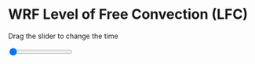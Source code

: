 <h1>WRF Level of Free Convection (LFC)</h1>
<p>Drag the slider to change the time</p>

<div class="slidecontainer">
<input oninput='setImage(this)' class="slider" type="range" min="0" max="33" value="0" step="1" />
<img id='img'/>
</div>

<script>
var img = document.getElementById('img');
var img_array = ['/assets/images/wrf/lc_wrfout_d01_2020-04-17_12:00:00.png',
'/assets/images/wrf/lc_wrfout_d01_2020-04-17_13:00:00.png',
'/assets/images/wrf/lc_wrfout_d01_2020-04-17_14:00:00.png',
'/assets/images/wrf/lc_wrfout_d01_2020-04-17_15:00:00.png',
'/assets/images/wrf/lc_wrfout_d01_2020-04-17_16:00:00.png',
'/assets/images/wrf/lc_wrfout_d01_2020-04-17_17:00:00.png',
'/assets/images/wrf/lc_wrfout_d01_2020-04-17_18:00:00.png',
'/assets/images/wrf/lc_wrfout_d01_2020-04-17_19:00:00.png',
'/assets/images/wrf/lc_wrfout_d01_2020-04-17_20:00:00.png',
'/assets/images/wrf/lc_wrfout_d01_2020-04-17_21:00:00.png',
'/assets/images/wrf/lc_wrfout_d01_2020-04-17_22:00:00.png',
'/assets/images/wrf/lc_wrfout_d01_2020-04-17_23:00:00.png',
'/assets/images/wrf/lc_wrfout_d01_2020-04-18_00:00:00.png',
'/assets/images/wrf/lc_wrfout_d01_2020-04-18_01:00:00.png',
'/assets/images/wrf/lc_wrfout_d01_2020-04-18_02:00:00.png',
'/assets/images/wrf/lc_wrfout_d01_2020-04-18_03:00:00.png',
'/assets/images/wrf/lc_wrfout_d01_2020-04-18_04:00:00.png',
'/assets/images/wrf/lc_wrfout_d01_2020-04-18_05:00:00.png',
'/assets/images/wrf/lc_wrfout_d01_2020-04-18_06:00:00.png',
'/assets/images/wrf/lc_wrfout_d01_2020-04-18_07:00:00.png',
'/assets/images/wrf/lc_wrfout_d01_2020-04-18_08:00:00.png',
'/assets/images/wrf/lc_wrfout_d01_2020-04-18_09:00:00.png',
'/assets/images/wrf/lc_wrfout_d01_2020-04-18_10:00:00.png',
'/assets/images/wrf/lc_wrfout_d01_2020-04-18_11:00:00.png',
'/assets/images/wrf/lc_wrfout_d01_2020-04-18_12:00:00.png',
'/assets/images/wrf/lc_wrfout_d01_2020-04-18_13:00:00.png',
'/assets/images/wrf/lc_wrfout_d01_2020-04-18_14:00:00.png',
'/assets/images/wrf/lc_wrfout_d01_2020-04-18_15:00:00.png',
'/assets/images/wrf/lc_wrfout_d01_2020-04-18_16:00:00.png',
'/assets/images/wrf/lc_wrfout_d01_2020-04-18_17:00:00.png',
'/assets/images/wrf/lc_wrfout_d01_2020-04-18_18:00:00.png',
'/assets/images/wrf/lc_wrfout_d01_2020-04-18_19:00:00.png',
'/assets/images/wrf/lc_wrfout_d01_2020-04-18_20:00:00.png',];
function setImage(obj)
{
        var value = obj.value;
        img.src = img_array[value];

}
</script>
